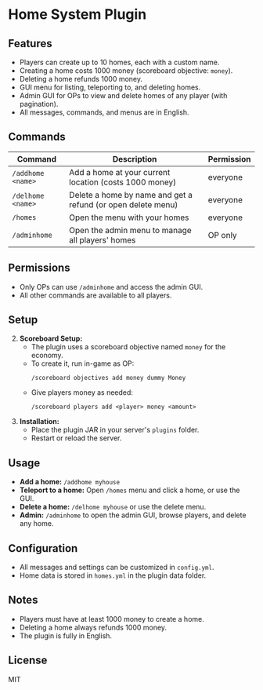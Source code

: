 # Home System Plugin

## Features
- Players can create up to 10 homes, each with a custom name.
- Creating a home costs 1000 money (scoreboard objective: `money`).
- Deleting a home refunds 1000 money.
- GUI menu for listing, teleporting to, and deleting homes.
- Admin GUI for OPs to view and delete homes of any player (with pagination).
- All messages, commands, and menus are in English.

## Commands
| Command         | Description                                      | Permission   |
|----------------|--------------------------------------------------|--------------|
| `/addhome <name>`   | Add a home at your current location (costs 1000 money) | everyone     |
| `/delhome <name>`   | Delete a home by name and get a refund (or open delete menu) | everyone     |
| `/homes`            | Open the menu with your homes                 | everyone     |
| `/adminhome`        | Open the admin menu to manage all players' homes | OP only      |

## Permissions
- Only OPs can use `/adminhome` and access the admin GUI.
- All other commands are available to all players.

## Setup
2. **Scoreboard Setup:**
   - The plugin uses a scoreboard objective named `money` for the economy.
   - To create it, run in-game as OP:
     ```
     /scoreboard objectives add money dummy Money
     ```
   - Give players money as needed:
     ```
     /scoreboard players add <player> money <amount>
     ```
3. **Installation:**
   - Place the plugin JAR in your server's `plugins` folder.
   - Restart or reload the server.

## Usage
- **Add a home:** `/addhome myhouse`
- **Teleport to a home:** Open `/homes` menu and click a home, or use the GUI.
- **Delete a home:** `/delhome myhouse` or use the delete menu.
- **Admin:** `/adminhome` to open the admin GUI, browse players, and delete any home.

## Configuration
- All messages and settings can be customized in `config.yml`.
- Home data is stored in `homes.yml` in the plugin data folder.

## Notes
- Players must have at least 1000 money to create a home.
- Deleting a home always refunds 1000 money.
- The plugin is fully in English.

## License
MIT